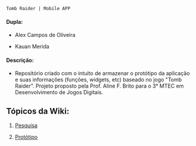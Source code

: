 `Tomb Raider | Mobile APP`

#### Dupla:

- Alex Campos de Oliveira

- Kauan Merida

#### Descrição:
- Repositório criado com o intuito de armazenar o protótipo da aplicação e suas informações (funções, widgets, etc) baseado no jogo "Tomb Raider". Projeto proposto pela Prof. Aline F. Brito para o 3° MTEC em Desenvolvimento de Jogos Digitais.

## Tópicos da Wiki:

1. [Pesquisa](https://github.com/Alex2024Campos/Amostradinhos_Cultural/wiki/1.-Pesquisa)<br>


2. [Protótipo](https://github.com/Alex2024Campos/Amostradinhos_Cultural/wiki/2.-Prot%C3%B3tipo)<br>
